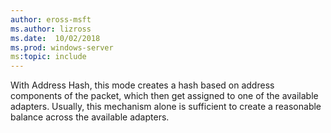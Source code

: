 ```yaml
---
author: eross-msft
ms.author: lizross
ms.date:  10/02/2018
ms.prod: windows-server
ms:topic: include
---
```


With Address Hash, this mode creates a hash based on address components of the packet, which then get assigned to one of the available adapters. Usually, this mechanism alone is sufficient to create a reasonable balance across the available adapters.